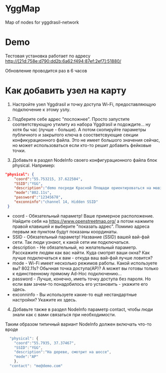# YggMap
Map of nodes for yggdrasil-network

# Demo

Тестовая установка работает по адресу [http://[21d:758e:d790:dd2b:6a62:f494:87ef:2ef7]:51880/](http://[21d:758e:d790:dd2b:6a62:f494:87ef:2ef7]:51880/)

Обновление проводится раз в 6 часов

# Как добавить узел на карту

1. Настройте узел Yggdrasil и точку доступа Wi-Fi, предоставляющую подключение к этому узлу.

2. Подберите себе адрес "посложнее". Просто запустите соответствующую утилиту из набора Yggdrasil и подождите... ну хотя бы час (лучше - больше). А потом скопируйте параметры публичного и закрытого ключа в соостветсвующие секции конфикурационного файла.
Это не имеет большого значения сейчас, но может использоваться если кто-то решит добавить фейковые точки.

3. Добавьте в раздел NodeInfo своего конфигурационного файла блок physical. Например:
```json
"physical": {
    "coord":"55.753215, 37.622504",
    "SSID":"YGG",
    "description":"demo посреди Красной Площади ориентироваться на мавзолей",
    "mode":"802.11s",
    "password":"12345678",
    "exconninfo":"channel 14, Hidden SSID"
 }
 ```
  
 * coord - Обязательный параметр! Ваше примерное расположение. Найдите себя на https://www.openstreetmap.org/ а потом нажмите правой клавишей и выберите "показать адрес". Помимо адреса первым же пунктом будут показаны координаты.
 * SSID - Обязательный параметр! Название (SSID) вашей вай-фай сети. Так люди узнают, к какой сети им подключаться.
 * description - Не обязательный, но желательный параметр. Расскажите людям как вас найти. Куда смотрят ваши окна? Как лучше подключаться к вам - откуда ваш вай-фай лучше ловится?
 * mode - Wi-Fi имеет несколько режимов работы. Какой используете вы? 802.11s? Обычная точка доступа(AP)? А может вы готовы только к единственному прямому Ad-Hoc подключению...
 * password - Лучше, конечно, иметь точку доступа без пароля. Но если вам зачем-то понадобилось его установить - укажите его здесь.
 * exconninfo - Вы используете какие-то ещё нестандартные настройки? Укажите их здесь.
  
4. Добавьте также в раздел NodeInfo параметр contact, чтобы люди знали как с вами связаться при необходимости.

Таким образом типичный вариант NodeInfo должен включать что-то вроде 
```javascript
  "physical": {
    "coord":"55.7935, 37.37467",
    "SSID":"YGG",
    "description":"На дереве, смотрит на шоссе",
    "mode":"AP"
    },
  "contact": "me@demo.com"
```
